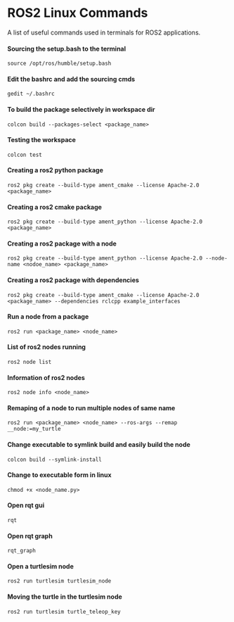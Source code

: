

# ROS2 Linux Commands 

 A list of useful commands used in terminals for ROS2 applications.
#### Sourcing the setup.bash to the terminal 
```
source /opt/ros/humble/setup.bash
```
#### Edit the bashrc and add the sourcing cmds 
```
gedit ~/.bashrc
```
#### To build the package selectively in workspace dir
```
colcon build --packages-select <package_name>
```
#### Testing the workspace
```
colcon test
```
#### Creating a ros2 python package
```
ros2 pkg create --build-type ament_cmake --license Apache-2.0 <package_name>
```
#### Creating a ros2 cmake package
```
ros2 pkg create --build-type ament_python --license Apache-2.0 <package_name>
```
#### Creating a ros2 package with a node
```
ros2 pkg create --build-type ament_python --license Apache-2.0 --node-name <nodoe_name> <package_name>
```
#### Creating a ros2 package with dependencies
```
ros2 pkg create --build-type ament_cmake --license Apache-2.0 <package_name> --dependencies rclcpp example_interfaces
```
#### Run a node from a package 
```
ros2 run <package_name> <node_name>
```
#### List of ros2 nodes running
```
ros2 node list
```
#### Information of ros2 nodes
```
ros2 node info <node_name>
```
#### Remaping of a node to run multiple nodes of same name
```
ros2 run <package_name> <node_name> --ros-args --remap __node:=my_turtle
```
#### Change executable  to symlink build and easily build the  node 
```
colcon build --symlink-install
```
#### Change to executable form in linux
```
chmod +x <node_name.py>
```
#### Open rqt gui
```
rqt
```
#### Open rqt graph
```
rqt_graph
```
#### Open a turtlesim node
```
ros2 run turtlesim turtlesim_node
```
#### Moving the turtle in the turtlesim node
```
ros2 run turtlesim turtle_teleop_key
```